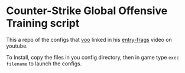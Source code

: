 # Counter-Strike Global Offensive Training script

This a repo of the configs that [voo](https://www.youtube.com/channel/UC2vjGuOTH-KcRCLSm5F3oUA) linked in his [entry-frags](https://www.youtube.com/watch?v=7Ap9QEaOP38) video on youtube.

To Install, copy the files in you config directory, then in game type `exec filename` to launch the configs.